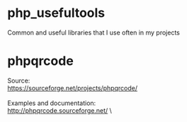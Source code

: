 # php_usefultools
Common and useful libraries that I use often in my projects

# phpqrcode 
Source:\
https://sourceforge.net/projects/phpqrcode/ \
\
Examples and documentation:\
http://phpqrcode.sourceforge.net/ \

